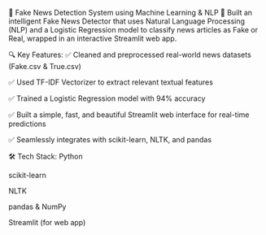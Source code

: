 📰 Fake News Detection System using Machine Learning & NLP
🚀 Built an intelligent Fake News Detector that uses Natural Language Processing (NLP) and a Logistic Regression model to classify news articles as Fake or Real, wrapped in an interactive Streamlit web app.

🔍 Key Features:
✅ Cleaned and preprocessed real-world news datasets (Fake.csv & True.csv)

✅ Used TF-IDF Vectorizer to extract relevant textual features

✅ Trained a Logistic Regression model with 94% accuracy

✅ Built a simple, fast, and beautiful Streamlit web interface for real-time predictions

✅ Seamlessly integrates with scikit-learn, NLTK, and pandas

🛠️ Tech Stack:
Python

scikit-learn

NLTK

pandas & NumPy

Streamlit (for web app)
